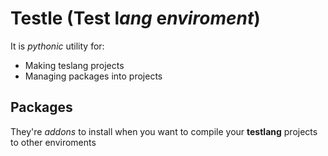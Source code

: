 # Testle (**Test** **l**_ang_ **e**_nviroment_)
It is *pythonic* utility for:
- Making teslang projects
- Managing packages into projects
## Packages
They're *addons* to install when you want to compile your **testlang** projects to other enviroments